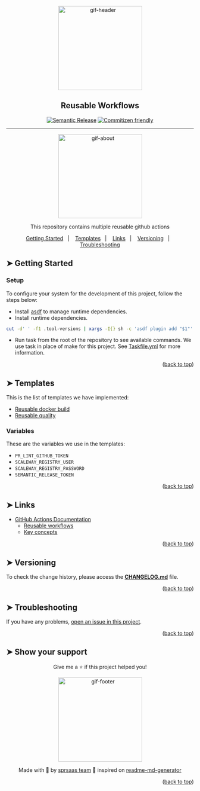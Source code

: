 <!-- BEGIN_DOCS -->
<div align="center">

<a name="readme-top"></a>

<img alt="gif-header" src="https://github.com/sprsaas/.github/blob/main/.github/assets/gif-header.gif" width="225"/>

<h2>Reusable Workflows</h2>

[![Semantic Release](https://img.shields.io/badge/%20%20%F0%9F%93%A6%F0%9F%9A%80-semantic--release-e10079.svg)]()
[![Commitizen friendly](https://img.shields.io/badge/commitizen-friendly-brightgreen.svg)]()

---

<img alt="gif-about" src="https://github.com/sprsaas/.github/blob/main/.github/assets/gif-about.gif" width="225"/>

<p>This repository contains multiple reusable github actions</p>

<p>
  <a href="#-getting-started-">Getting Started</a>&nbsp;&nbsp;&nbsp;|&nbsp;&nbsp;&nbsp;
  <a href="#-templates-">Templates</a>&nbsp;&nbsp;&nbsp;|&nbsp;&nbsp;&nbsp;
  <a href="#-links-">Links</a>&nbsp;&nbsp;&nbsp;|&nbsp;&nbsp;&nbsp;
  <a href="#-versioning-">Versioning</a>&nbsp;&nbsp;&nbsp;|&nbsp;&nbsp;&nbsp;
  <a href="#-troubleshooting-">Troubleshooting</a>
</p>

</div>

## ➤ Getting Started <a name="#-getting-started"></a>

### Setup

To configure your system for the development of this project, follow the steps below:

- Install [asdf](https://asdf-vm.com/) to manage runtime dependencies.
- Install runtime dependencies.

```bash
cut -d' ' -f1 .tool-versions | xargs -I{} sh -c 'asdf plugin add "$1"' -- {} && asdf install
```

- Run task from the root of the repository to see available commands. We use task in place of make for this project. See [Taskfile.yml](Taskfile.yml) for more information.

<p align="right">(<a href="#readme-top">back to top</a>)</p>

## ➤ Templates <a name="#-templates"></a>

This is the list of templates we have implemented:

- [Reusable docker build](./github/workflows/reusable-docker-build.yml)
- [Reusable quality](./github/workflows/reusable-quality.yml)

### Variables

These are the variables we use in the templates:

- `PR_LINT_GITHUB_TOKEN`
- `SCALEWAY_REGISTRY_USER`
- `SCALEWAY_REGISTRY_PASSWORD`
- `SEMANTIC_RELEASE_TOKEN`

<p align="right">(<a href="#readme-top">back to top</a>)</p>

## ➤ Links <a name="-links"></a>

- [GitHub Actions Documentation](https://docs.github.com/en/actions)
  - [Reusable workflows](https://docs.github.com/en/actions/using-workflows/reusing-workflows)
  - [Key concepts](.github/docs/KEY_CONCEPTS.md)

<p align="right">(<a href="#readme-top">back to top</a>)</p>

## ➤ Versioning <a name="#-versioning"></a>

To check the change history, please access the [**CHANGELOG.md**](CHANGELOG.md) file.

<p align="right">(<a href="#readme-top">back to top</a>)</p>

## ➤ Troubleshooting <a name="#-troubleshooting"></a>

If you have any problems, [open an issue in this project](https://github.com/sprsaas/.github/issues).

<p align="right">(<a href="#readme-top">back to top</a>)</p>

## ➤ Show your support <a name="-show-your-support"></a>

<div align="center">

Give me a ⭐️ if this project helped you!

<img alt="gif-footer" src="https://github.com/sprsaas/.github/blob/main/.github/assets/gif-footer.gif" width="225"/>

Made with 💜 by [sprsaas team](https://github.com/sprsaas) 👋 inspired on [readme-md-generator](https://github.com/kefranabg/readme-md-generator)

</div>

<p align="right">(<a href="#readme-top">back to top</a>)</p>
<!-- END_DOCS -->
